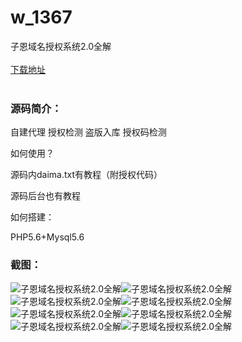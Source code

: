 # w_1367
子恩域名授权系统2.0全解
<br/></br>
[下载地址](https://www.uuid2.com/1367.html "下载地址")
<br/></br>
<h3>源码简介：</h3>
<p>自建代理    授权检测    盗版入库    授权码检测<p>
<p>如何使用？<p>
<p>源码内daima.txt有教程（附授权代码）<p>
<p>源码后台也有教程<p>
<p>如何搭建：<p>
<p>PHP5.6+Mysql5.6<p>
<h3>截图：</h3>
<img src="https://www.uuid2.com/wp-content/uploads/img/202108/fa6b7a2313.jpg" alt="子恩域名授权系统2.0全解"><img src="https://www.uuid2.com/wp-content/uploads/img/202108/fa6b7a2764.jpg" alt="子恩域名授权系统2.0全解"><img src="https://www.uuid2.com/wp-content/uploads/img/202108/6c53322420.jpg" alt="子恩域名授权系统2.0全解"><img src="https://www.uuid2.com/wp-content/uploads/img/202108/9137b1b129.jpg" alt="子恩域名授权系统2.0全解"><img src="https://www.uuid2.com/wp-content/uploads/img/202108/8d89c52580.jpg" alt="子恩域名授权系统2.0全解"><img src="https://www.uuid2.com/wp-content/uploads/img/202108/8d89c52327.jpg" alt="子恩域名授权系统2.0全解"><img src="https://www.uuid2.com/wp-content/uploads/img/202108/c8d8a6c756.jpg" alt="子恩域名授权系统2.0全解"><img src="https://www.uuid2.com/wp-content/uploads/img/202108/5b63679664.jpg" alt="子恩域名授权系统2.0全解">
